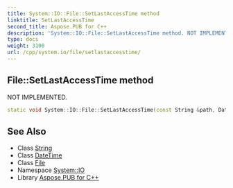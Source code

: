 ```yaml
---
title: System::IO::File::SetLastAccessTime method
linktitle: SetLastAccessTime
second_title: Aspose.PUB for C++
description: 'System::IO::File::SetLastAccessTime method. NOT IMPLEMENTED in C++.'
type: docs
weight: 3100
url: /cpp/system.io/file/setlastaccesstime/
---
```

## File::SetLastAccessTime method


NOT IMPLEMENTED.

```cpp
static void System::IO::File::SetLastAccessTime(const String &path, DateTime lastWriteTime)
```


## See Also

* Class [String](../../../system/string/)
* Class [DateTime](../../../system/datetime/)
* Class [File](../)
* Namespace [System::IO](../../)
* Library [Aspose.PUB for C++](../../../)

